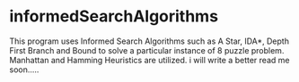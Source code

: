 # informedSearchAlgorithms
This program uses Informed Search Algorithms such as A Star, IDA*, Depth First Branch and Bound to solve a particular instance of 8 puzzle
problem. Manhattan and Hamming Heuristics are utilized.
i will write a better read me soon.....
